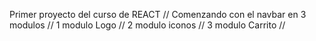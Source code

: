 Primer proyecto del curso de REACT  //
Comenzando con el navbar en 3 modulos //
1 modulo Logo // 
2 modulo iconos //
3 modulo Carrito //
